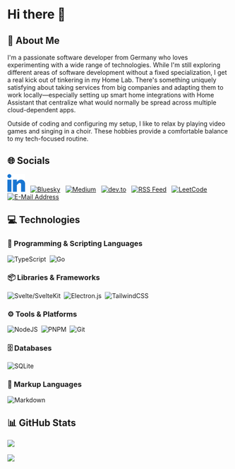 # Hi there 👋

## 💫 About Me

I'm a passionate software developer from Germany who loves
experimenting with a wide range of technologies. While I'm still
exploring different areas of software development without a fixed
specialization, I get a real kick out of tinkering in my Home Lab.
There's something uniquely satisfying about taking services from
big companies and adapting them to work locally—especially
setting up smart home integrations with Home Assistant that
centralize what would normally be spread across multiple
cloud-dependent apps.

Outside of coding and configuring my setup, I like to relax by
playing video games and singing in a choir. These hobbies provide
a comfortable balance to my tech-focused routine.

## 🌐 Socials

<a href="https://linkedin.com/in/niklas-eifler-3b4585329"><img src="assets/linked-in.svg" alt="LinkedIn" width="auto" height="40px" /></a>&nbsp;&nbsp;
<a href="https://bsky.app"><img src="https://cdn.simpleicons.org/bluesky/0285FF" alt="Bluesky" width="auto" height="40px" /></a>&nbsp;&nbsp;
<a href="https://medium.com"><img src="https://cdn.simpleicons.org/medium/333333" alt="Medium" width="auto" height="40px" /></a>&nbsp;&nbsp;
<a href="https://dev.to"><img src="https://cdn.simpleicons.org/devdotto/3D3D3D" alt="dev.to" width="auto" height="40px" /></a>&nbsp;&nbsp;
<a href="fill-later"><img src="https://cdn.simpleicons.org/rss/FFA500" alt="RSS Feed" width="auto" height="40px" /></a>&nbsp;&nbsp;
<a href="https://leetcode.com"><img src="https://cdn.simpleicons.org/leetcode/FFA116" alt="LeetCode" width="auto" height="40px" /></a>&nbsp;&nbsp;
<a href="mailto:github-profile@eiflerstrom.de"><img src="https://cdn.simpleicons.org/protonmail/6D4AFF" alt="E-Mail Address" width="auto" height="40px" /></a>

## 💻 Technologies

### 👾 Programming & Scripting Languages

<span>
    <img src="https://cdn.simpleicons.org/typescript/3178C6" alt="TypeScript" width="auto" height="25px" />&nbsp;
    <img src="https://cdn.simpleicons.org/go/00ADD8" alt="Go" width="auto" height="25px" />&nbsp;
</span>

### 📦 Libraries & Frameworks

<span>
    <img src="https://cdn.simpleicons.org/svelte/FF3E00" alt="Svelte/SvelteKit" width="auto" height="25px" />&nbsp;
    <img src="https://cdn.simpleicons.org/electron/47848F" alt="Electron.js" width="auto" height="25px" />&nbsp;
    <img src="https://cdn.simpleicons.org/tailwindcss/06B6D4" alt="TailwindCSS" width="auto" height="25px" />&nbsp;
</span>

### ⚙️ Tools & Platforms

<span>
    <img src="https://cdn.simpleicons.org/nodedotjs/5FA04E" alt="NodeJS" width="auto" height="25px" />&nbsp;
    <img src="https://cdn.simpleicons.org/pnpm/F69220" alt="PNPM" width="auto" height="25px" />&nbsp;
    <img src="https://cdn.simpleicons.org/git/F05032" alt="Git" width="auto" height="25px" />&nbsp;
</span>

### 🗄️ Databases

<span>
    <img src="https://cdn.simpleicons.org/sqlite/003B57" alt="SQLite" width="auto" height="25px" />&nbsp;
</span>

### 📄 Markup Languages

<span>
    <img src="https://cdn.simpleicons.org/markdown/333333" alt="Markdown" width="auto" height="25px" />&nbsp;
</span>

## 📊 GitHub Stats

![](https://github-readme-stats.vercel.app/api?username=IC3P3&theme=rose_pine&hide_border=false&include_all_commits=true&count_private=true&show_icons=true)

![](https://github-readme-stats.vercel.app/api/top-langs/?username=IC3P3&theme=rose_pine&hide_border=false&include_all_commits=true&count_private=true&layout=compact)

